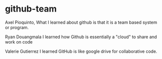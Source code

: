 # github-team

 Axel Pioquinto, 
 What I learned about github is that it is a team based system or program.

 Ryan Douangmala
  I learned how Github is essentially a "cloud" to share and work on code

 Valerie Gutierrez
 I learned GitHub is like google drive for collaborative code.